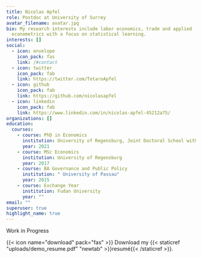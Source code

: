 ```yaml
---
title: Nicolas Apfel
role: Postdoc at University of Surrey
avatar_filename: avatar.jpg
bio: My research interests include labor economics, trade and applied
  econometrics with a focus on statistical learning.
interests: []
social:
  - icon: envelope
    icon_pack: fas
    link: /#contact
  - icon: twitter
    icon_pack: fab
    link: https://twitter.com/TotaroApfel
  - icon: github
    icon_pack: fab
    link: https://github.com/nicolasapfel
  - icon: linkedin
    icon_pack: fab
    link: https://www.linkedin.com/in/nicolas-apfel-45212a75/
organizations: []
education:
  courses:
    - course: PhD in Economics
      institution: University of Regensburg, Joint Doctoral School with LMU Munich
      year: 2021
    - course: MSc Economics
      institution: University of Regensburg
      year: 2017
    - course: BA Governance and Public Policy
      institution: " University of Passau"
      year: 2015
    - course: Exchange Year
      institution: Fudan University
      year: ""
email: ""
superuser: true
highlight_name: true
---
```

Work in Progress

{{< icon name="download" pack="fas" >}} Download my {{< staticref "uploads/demo_resume.pdf" "newtab" >}}resumé{{< /staticref >}}.